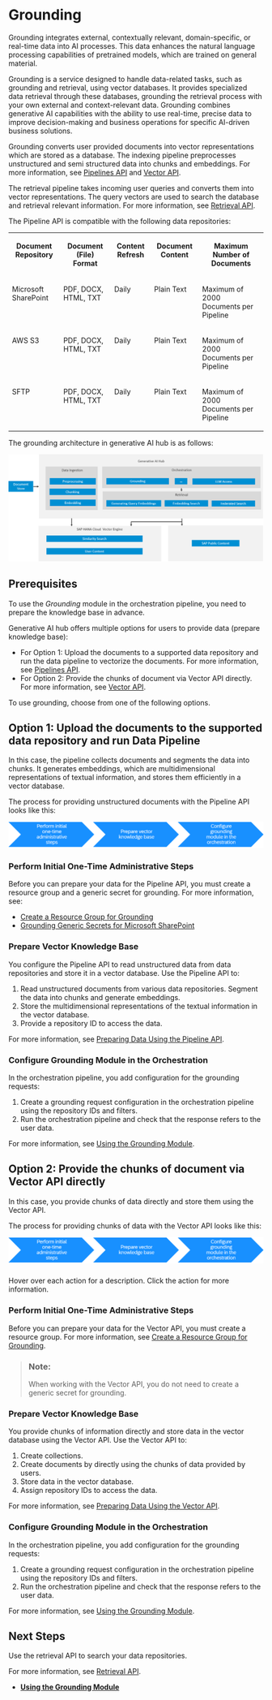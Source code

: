 <!-- loio454c5582ca434884bbdaf53480f6e993 -->

# Grounding

Grounding integrates external, contextually relevant, domain-specific, or real-time data into AI processes. This data enhances the natural language processing capabilities of pretrained models, which are trained on general material.

Grounding is a service designed to handle data-related tasks, such as grounding and retrieval, using vector databases. It provides specialized data retrieval through these databases, grounding the retrieval process with your own external and context-relevant data. Grounding combines generative AI capabilities with the ability to use real-time, precise data to improve decision-making and business operations for specific AI-driven business solutions.

Grounding converts user provided documents into vector representations which are stored as a database. The indexing pipeline preprocesses unstructured and semi structured data into chunks and embeddings. For more information, see [Pipelines API](pipelines-api-a9badce.md) and [Vector API](vector-api-0358c5c.md).

The retrieval pipeline takes incoming user queries and converts them into vector representations. The query vectors are used to search the database and retrieval relevant information. For more information, see [Retrieval API](retrieval-api-a27f4ad.md).

The Pipeline API is compatible with the following data repositories:


<table>
<tr>
<th valign="top">

Document Repository

</th>
<th valign="top">

Document \(File\) Format

</th>
<th valign="top">

Content Refresh

</th>
<th valign="top">

Document Content

</th>
<th valign="top">

Maximum Number of Documents

</th>
</tr>
<tr>
<td valign="top">

Microsoft SharePoint

</td>
<td valign="top">

PDF, DOCX, HTML, TXT

</td>
<td valign="top">

Daily

</td>
<td valign="top">

Plain Text

</td>
<td valign="top">

Maximum of 2000 Documents per Pipeline

</td>
</tr>
<tr>
<td valign="top">

AWS S3

</td>
<td valign="top">

PDF, DOCX, HTML, TXT

</td>
<td valign="top">

Daily

</td>
<td valign="top">

Plain Text

</td>
<td valign="top">

Maximum of 2000 Documents per Pipeline

</td>
</tr>
<tr>
<td valign="top">

SFTP

</td>
<td valign="top">

PDF, DOCX, HTML, TXT

</td>
<td valign="top">

Daily

</td>
<td valign="top">

Plain Text

</td>
<td valign="top">

Maximum of 2000 Documents per Pipeline

</td>
</tr>
</table>

The grounding architecture in generative AI hub is as follows:

![](images/grounding_e89c744.png)



<a name="loio454c5582ca434884bbdaf53480f6e993__section_jqm_flh_12c"/>

## Prerequisites

To use the *Grounding* module in the orchestration pipeline, you need to prepare the knowledge base in advance.

Generative AI hub offers multiple options for users to provide data \(prepare knowledge base\):

-   For Option 1: Upload the documents to a supported data repository and run the data pipeline to vectorize the documents. For more information, see [Pipelines API](pipelines-api-a9badce.md).
-   For Option 2: Provide the chunks of document via Vector API directly. For more information, see [Vector API](vector-api-0358c5c.md).

To use grounding, choose from one of the following options.



<a name="loio454c5582ca434884bbdaf53480f6e993__section_m5z_hlh_12c"/>

## Option 1: Upload the documents to the supported data repository and run Data Pipeline

In this case, the pipeline collects documents and segments the data into chunks. It generates embeddings, which are multidimensional representations of textual information, and stores them efficiently in a vector database.

The process for providing unstructured documents with the Pipeline API looks like this:

![](images/Initial_One-Time_Administrative_Steps_017554a.png)



### Perform Initial One-Time Administrative Steps

Before you can prepare your data for the Pipeline API, you must create a resource group and a generic secret for grounding. For more information, see:

-   [Create a Resource Group for Grounding](create-a-resource-group-for-grounding-6712bfe.md)
-   [Grounding Generic Secrets for Microsoft SharePoint](grounding-generic-secrets-for-microsoft-sharepoint-bdea357.md)



### Prepare Vector Knowledge Base

You configure the Pipeline API to read unstructured data from data repositories and store it in a vector database. Use the Pipeline API to:

1.  Read unstructured documents from various data repositories. Segment the data into chunks and generate embeddings.
2.  Store the multidimensional representations of the textual information in the vector database.
3.  Provide a repository ID to access the data.

For more information, see [Preparing Data Using the Pipeline API](preparing-data-using-the-pipeline-api-9c972e2.md).



### Configure Grounding Module in the Orchestration

In the orchestration pipeline, you add configuration for the grounding requests:

1.  Create a grounding request configuration in the orchestration pipeline using the repository IDs and filters.
2.  Run the orchestration pipeline and check that the response refers to the user data.

For more information, see [Using the Grounding Module](using-the-grounding-module-4b6d4a8.md).



<a name="loio454c5582ca434884bbdaf53480f6e993__section_gzf_jlh_12c"/>

## Option 2: Provide the chunks of document via Vector API directly

In this case, you provide chunks of data directly and store them using the Vector API.

The process for providing chunks of data with the Vector API looks like this:

![](images/Initial_One-Time_Administrative_Steps_017554a.png)



### 

Hover over each action for a description. Click the action for more information.



### Perform Initial One-Time Administrative Steps

Before you can prepare your data for the Vector API, you must create a resource group. For more information, see [Create a Resource Group for Grounding](create-a-resource-group-for-grounding-6712bfe.md).

> ### Note:  
> When working with the Vector API, you do not need to create a generic secret for grounding.



### Prepare Vector Knowledge Base

You provide chunks of information directly and store data in the vector database using the Vector API. Use the Vector API to:

1.  Create collections.
2.  Create documents by directly using the chunks of data provided by users.
3.  Store data in the vector database.
4.  Assign repository IDs to access the data.

For more information, see [Preparing Data Using the Vector API](preparing-data-using-the-vector-api-221b03f.md).



### Configure Grounding Module in the Orchestration

In the orchestration pipeline, you add configuration for the grounding requests:

1.  Create a grounding request configuration in the orchestration pipeline using the repository IDs and filters.
2.  Run the orchestration pipeline and check that the response refers to the user data.

For more information, see [Using the Grounding Module](using-the-grounding-module-4b6d4a8.md).



<a name="loio454c5582ca434884bbdaf53480f6e993__section_wby_jrw_c2c"/>

## Next Steps

Use the retrieval API to search your data repositories.

For more information, see [Retrieval API](retrieval-api-a27f4ad.md).

-   **[Using the Grounding Module](using-the-grounding-module-4b6d4a8.md "")**  


